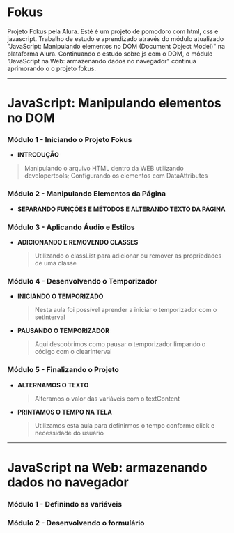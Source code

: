 # Fokus
Projeto Fokus pela Alura. Esté é um projeto de pomodoro com html, css e javascript. 
Trabalho de estudo e aprendizado através do módulo atualizado "JavaScript: Manipulando elementos no DOM (Document Object Model)" na plataforma Alura.
Continuando o estudo sobre js com o DOM, o módulo "JavaScript na Web: armazenando dados no navegador" continua aprimorando o o projeto fokus.

---

# JavaScript: Manipulando elementos no DOM

### Módulo 1 - Iniciando o Projeto Fokus

 - **INTRODUÇÃO**
  > Manipulando o arquivo HTML dentro da WEB utilizando developertools;
  > Configurando os elementos com DataAttributes  

### Módulo 2 - Manipulando Elementos da Página

 - **SEPARANDO FUNÇÕES E MÉTODOS E ALTERANDO TEXTO DA PÁGINA**

### Módulo 3 - Aplicando Áudio e Estilos

- **ADICIONANDO E REMOVENDO CLASSES**
  > Utilizando o classList para adicionar ou remover as propriedades de uma classe

### Módulo 4 - Desenvolvendo o Temporizador

- **INICIANDO O TEMPORIZADO**
  > Nesta aula foi possível aprender a iniciar o temporizador com o setInterval
- **PAUSANDO O TEMPORIZADOR**
  > Aqui descobrimos como pausar o temporizador limpando o código com o clearInterval

### Módulo 5 - Finalizando o Projeto

- **ALTERNAMOS O TEXTO**
  > Alteramos o valor das variáveis com o textContent

- **PRINTAMOS O TEMPO NA TELA**
  > Utilizamos esta aula para definirmos o tempo conforme click e necessidade do usuário

---

# JavaScript na Web: armazenando dados no navegador

### Módulo 1 - Definindo as variáveis

### Módulo 2 - Desenvolvendo o formulário
